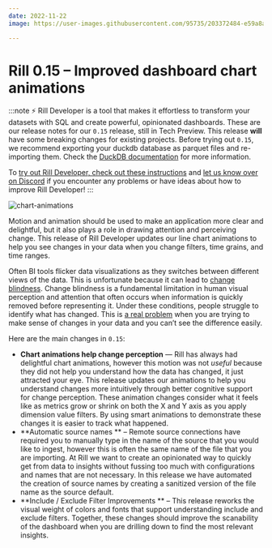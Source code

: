 ```yaml
---
date: 2022-11-22
image: https://user-images.githubusercontent.com/95735/203372484-e59a8a2e-7069-4d92-9487-9ce50b993ade.png

---
```


# Rill 0.15 –  Improved dashboard chart animations

:::note
⚡ Rill Developer is a tool that makes it effortless to transform your datasets with SQL and create powerful, opinionated dashboards. These are our release notes for our `0.15` release, still in Tech Preview. This release **will** have some breaking changes for existing projects. Before trying out `0.15`, we recommend exporting your duckdb database as parquet files and re-importing them. Check the [DuckDB documentation](https://duckdb.org/docs/data/parquet) for more information.

To [try out Rill Developer, check out these instructions](/#pick-an-install-option) and [let us know over on Discord](https://bit.ly/3bbcSl9) if you encounter any problems or have ideas about how to improve Rill Developer!
:::

![chart-animations](https://user-images.githubusercontent.com/95735/203354814-b74dcd65-fe32-480e-b35e-41381d81c1f7.gif "773832564")


Motion and animation should be used to make an application more clear and delightful, but it also plays a role in drawing attention and perceiving change. This release of Rill Developer updates our line chart animations to help you see changes in your data when you change filters, time grains, and time ranges. 

Often BI tools flicker data visualizations as they switches between different views of the data. This is unfortunate because it can lead to [change blindness](https://en.wikipedia.org/wiki/Change_blindness#Flicker_paradigm). Change blindness is a fundamental limitation in human visual perception and attention that often occurs when information is quickly removed before representing it. Under these conditions, people struggle to identify what has changed. This is [a real problem](https://www.nngroup.com/articles/animation-usability/) when you are trying to make sense of changes in your data and you can’t see the difference easily.

Here are the main changes in `0.15`:

- **Chart animations help change perception** — Rill has always had delightful chart animations, however this motion was not *useful* because they did not help you understand how the data has changed, it just attracted your eye. This release updates our animations to help you understand changes more intuitively through better cognitive support for change perception. These animation changes consider what it feels like as metrics grow or shrink on both the X and Y axis as you apply dimension value filters. By using smart animations to demonstrate these changes it is easier to track what happened.
- **Automatic source names ** – Remote source connections have required you to manually type in the name of the source that you would like to ingest, however this is often the same name of the file that you are importing. At Rill we want to create an opinionated way to quickly get from data to insights without fussing too much with configurations and names that are not necessary. In this release we have automated the creation of source names by creating a sanitized version of the file name as the source default.
- **Include / Exclude Filter Improvements ** – This release reworks the visual weight of colors and fonts that support understanding include and exclude filters. Together, these changes should improve the scanability of the dashboard when you are drilling down to find the most relevant insights.